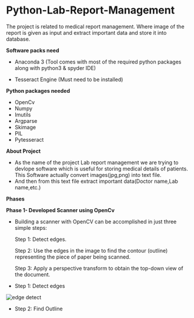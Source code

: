 # Python-Lab-Report-Management

The project is related to medical report management. Where image of the report is given as input and extract important data and store it into database.


**Software packs need**

- Anaconda 3 (Tool comes with most of the required python packages along with python3 & spyder IDE)

- Tesseract Engine (Must need to be installed)


**Python packages needed**
- OpenCv
- Numpy
- Imutils
- Argparse
- Skimage
- PIL
- Pytesseract

**About Project**
- As the name of the project Lab report management we are trying to devlope software which is useful for storing medical details of patients. This Software actually convert images(jpg,png) into text file.
- And then from this text file extract important data(Doctor name,Lab name,etc.)

**Phases**


**Phase 1- Developed Scanner using OpenCv**

- Building a scanner with OpenCV can be accomplished in just three simple steps:

  Step 1: Detect edges.

  Step 2: Use the edges in the image to find the contour (outline) representing the piece of paper being scanned.

  Step 3: Apply a perspective transform to obtain the top-down view of the document.
  
- Step 1: Detect edges


![edge detect](https://user-images.githubusercontent.com/51942846/60758475-bc55e480-a034-11e9-9cd4-eff05cee4d46.PNG)


- Step 2: Find Outline







